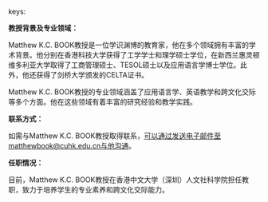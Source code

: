 keys:<Matthew K.C. BOOK>


**教授背景及专业领域：**

Matthew K.C. BOOK教授是一位学识渊博的教育家，他在多个领域拥有丰富的学术背景。他分别在香港科技大学获得了工学学士和理学硕士学位，在新西兰惠灵顿维多利亚大学取得了工商管理硕士、TESOL硕士以及应用语言学博士学位。此外，他还获得了剑桥大学颁发的CELTA证书。

Matthew K.C. BOOK教授的专业领域涵盖了应用语言学、英语教学和跨文化交际等多个方面。他在这些领域有着丰富的研究经验和教学实践。

**联系方式：**

如需与Matthew K.C. BOOK教授取得联系，可以通过发送电子邮件至matthewbook@cuhk.edu.cn与他沟通。

**任职情况：**

目前，Matthew K.C. BOOK教授在香港中文大学（深圳）人文社科学院担任教职，致力于培养学生的专业素养和跨文化交际能力。
